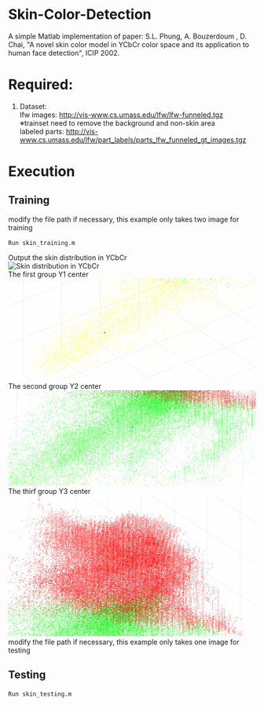 # Skin-Color-Detection
A simple Matlab implementation of paper: S.L. Phung, A. Bouzerdoum
, D. Chai, "A novel skin color model in YCbCr color space and its application to human face detection", ICIP 2002.

# Required:
1. Dataset: <br>
lfw images: http://vis-www.cs.umass.edu/lfw/lfw-funneled.tgz <br>
※trainset need to remove the background and non-skin area <br>
labeled parts: http://vis-www.cs.umass.edu/lfw/part_labels/parts_lfw_funneled_gt_images.tgz

# Execution
## Training
modify the file path if necessary, this example only takes two image for training
```
Run skin_training.m
```
Output the skin distribution in YCbCr
<br>
![Skin distribution in YCbCr](Skin_model.jpg)
<br>
The first group Y1 center
![Skin distribution in YCbCr](Y1_Center.jpg)
<br>
The second group Y2 center
![Skin distribution in YCbCr](Y2_Center.jpg)
<br>
The thirf group Y3 center
![Skin distribution in YCbCr](Y3_Center.png)
<br>
modify the file path if necessary, this example only takes one image for testing
## Testing
```
Run skin_testing.m
```
